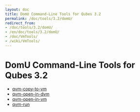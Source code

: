 ```yaml
---
layout: doc
title: DomU Command-Line Tools for Qubes 3.2
permalink: /doc/tools/3.2/domU/
redirect_from:
- /doc/tools/3.2/domU/
- /en/doc/tools/3.2/domU/
- /doc/VmTools/
- /wiki/VmTools/
---
```


DomU Command-Line Tools for Qubes 3.2
=====================================

 * [qvm-copy-to-vm](/doc/tools/3.2/domU/qvm-copy-to-vm/)
 * [qvm-open-in-dvm](/doc/tools/3.2/domU/qvm-open-in-dvm/)
 * [qvm-open-in-vm](/doc/tools/3.2/domU/qvm-open-in-vm/)
 * [qvm-run](/doc/tools/3.2/domU/qvm-run/)

